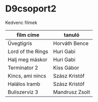 # D9csoport2


Kedvenc filmek

| film címe | tanuló |
| --------- | ------ |
| Üvegtigris | Horváth Bence |
| Lord of the Rings | Huri Gabi |
| Halj meg máskor | Huri Gabi |
| Terminator 2 | Kiss Gábor |
| Kincs, ami nincs | Szász Kristóf |
| Halálos Iramb | Szász Kristóf |
| Buliszervíz 3| Mandrusz Zsolt|
